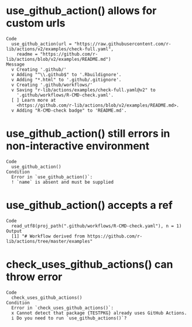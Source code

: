 # use_github_action() allows for custom urls

    Code
      use_github_action(url = "https://raw.githubusercontent.com/r-lib/actions/v2/examples/check-full.yaml",
        readme = "https://github.com/r-lib/actions/blob/v2/examples/README.md")
    Message
      v Creating '.github/'
      v Adding "^\\.github$" to '.Rbuildignore'.
      v Adding "*.html" to '.github/.gitignore'.
      v Creating '.github/workflows/'
      v Saving "r-lib/actions/examples/check-full.yaml@v2" to
        '.github/workflows/R-CMD-check.yaml'.
      [ ] Learn more at
        <https://github.com/r-lib/actions/blob/v2/examples/README.md>.
      v Adding "R-CMD-check badge" to 'README.md'.

# use_github_action() still errors in non-interactive environment

    Code
      use_github_action()
    Condition
      Error in `use_github_action()`:
      ! `name` is absent and must be supplied

# use_github_action() accepts a ref

    Code
      read_utf8(proj_path(".github/workflows/R-CMD-check.yaml"), n = 1)
    Output
      [1] "# Workflow derived from https://github.com/r-lib/actions/tree/master/examples"

# check_uses_github_actions() can throw error

    Code
      check_uses_github_actions()
    Condition
      Error in `check_uses_github_actions()`:
      x Cannot detect that package {TESTPKG} already uses GitHub Actions.
      i Do you need to run `use_github_actions()`?

